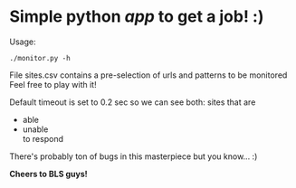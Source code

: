 # Simple python _app_ to **get a job!** :)

Usage: 

```./monitor.py -h```

File sites.csv contains a pre-selection of urls and patterns to be monitored  
Feel free to play with it!

Default timeout is set to 0.2 sec so we can see both: sites that are 
* able 
* unable   
to respond

There's probably ton of bugs in this masterpiece but you know... :)

**Cheers to BLS guys!**
